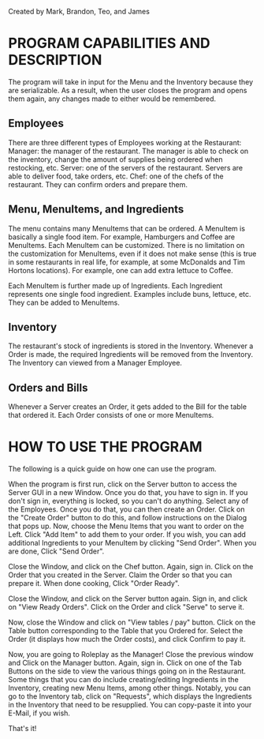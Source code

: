 Created by Mark, Brandon, Teo, and James


# PROGRAM CAPABILITIES AND DESCRIPTION

The program will take in input for the Menu and the Inventory because they are serializable. As a result, when the user
closes the program and opens them again, any changes made to either would be remembered.

## Employees

There are three different types of Employees working at the Restaurant:
Manager: the manager of the restaurant. The manager is able to check on the inventory, change the amount of supplies
being ordered when restocking, etc.
Server: one of the servers of the restaurant. Servers are able to deliver food, take orders, etc.
Chef: one of the chefs of the restaurant. They can confirm orders and prepare them.

## Menu, MenuItems, and Ingredients

The menu contains many MenuItems that can be ordered. A MenuItem is basically a single food item. For example,
Hamburgers and Coffee are MenuItems. Each MenuItem can be customized. There is no limitation on the customization
for MenuItems, even if it does not make sense (this is true in some restaurants in real life, for example, at some
McDonalds and Tim Hortons locations). For example, one can add extra lettuce to Coffee.

Each MenuItem is further made up of Ingredients. Each Ingredient represents one single food ingredient. Examples include
buns, lettuce, etc. They can be added to MenuItems.

## Inventory

The restaurant's stock of ingredients is stored in the Inventory. Whenever a Order is made, the required Ingredients
will be removed from the Inventory. The Inventory can viewed from a Manager Employee.

## Orders and Bills 

Whenever a Server creates an Order, it gets added to the Bill for the table that ordered it. Each Order consists
of one or more MenuItems.



# HOW TO USE THE PROGRAM

The following is a quick guide on how one can use the program.

When the program is first run, click on the Server button to access the Server GUI in a new Window. Once you do that,
you have to sign in. If you don't sign in, everything is locked, so you can't do anything. Select any of the Employees.
Once you do that, you can then create an Order. Click on the "Create Order" button to do this, and follow instructions
on the Dialog that pops up. Now, choose the Menu Items that you want to order on the Left. Click "Add Item" to add
them to your order. If you wish, you can add additional Ingredients to your MenuItem by clicking "Send Order".
When you are done, Click "Send Order".

Close the Window, and click on the Chef button. Again, sign in. Click on the Order that you created in the Server.
Claim the Order so that you can prepare it. When done cooking, Click "Order Ready".

Close the Window, and click on the Server button again. Sign in, and click on "View Ready Orders". Click on the Order
and click "Serve" to serve it.

Now, close the Window and click on "View tables / pay" button. Click on the Table button corresponding to the Table that
you Ordered for. Select the Order (it displays how much the Order costs), and click Confirm to pay it.

Now, you are going to Roleplay as the Manager! Close the previous window and Click on the Manager button. Again, sign
in. Click on one of the Tab Buttons on the side to view the various things going on in the Restaurant. Some things
that you can do include creating/editing Ingredients in the Inventory, creating new Menu Items, among other things.
Notably, you can go to the Inventory tab, click on "Requests", which displays the Ingredients in the Inventory that
need to be resupplied. You can copy-paste it into your E-Mail, if you wish.

That's it!

